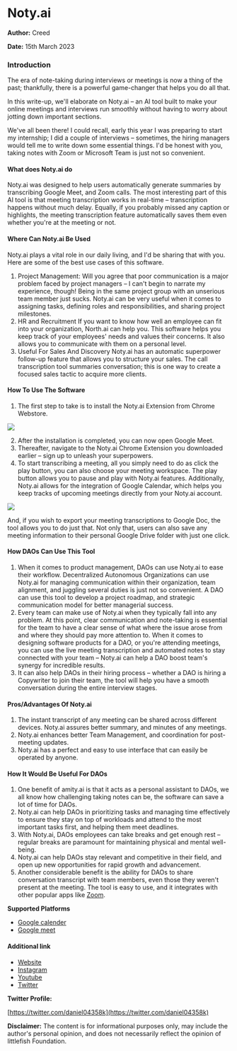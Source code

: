 # Noty.ai

**Author:** Creed

**Date:** 15th March 2023

### Introduction

The era of note-taking during interviews or meetings is now a thing of the past; thankfully, there is a powerful game-changer that helps you do all that.

In this write-up, we'll elaborate on Noty.ai – an AI tool built to make your online meetings and interviews run smoothly without having to worry about jotting down important sections.

We've all been there! I could recall, early this year I was preparing to start my internship; I did a couple of interviews – sometimes, the hiring managers would tell me to write down some essential things. I'd be honest with you, taking notes with Zoom or Microsoft Team is just not so convenient.

#### What does Noty.ai do

Noty.ai was designed to help users automatically generate summaries by transcribing Google Meet, and Zoom calls. The most interesting part of this AI tool is that meeting transcription works in real-time – transcription happens without much delay. Equally, if you probably missed any caption or highlights, the meeting transcription feature automatically saves them even whether you're at the meeting or not.

#### Where Can Noty.ai Be Used

Noty.ai plays a vital role in our daily living, and I'd be sharing that with you. Here are some of the best use cases of this software.

1. Project Management: Will you agree that poor communication is a major problem faced by project managers – I can't begin to narrate my experience, though! Being in the same project group with an unserious team member just sucks. Noty.ai can be very useful when it comes to assigning tasks, defining roles and responsibilities, and sharing project milestones.
2. HR and Recruitment If you want to know how well an employee can fit into your organization, North.ai can help you. This software helps you keep track of your employees' needs and values their concerns. It also allows you to communicate with them on a personal level.
3. Useful For Sales And Discovery Noty.ai has an automatic superpower follow-up feature that allows you to structure your sales. The call transcription tool summaries conversation; this is one way to create a focused sales tactic to acquire more clients.

#### How To Use The Software

1. The first step to take is to install the Noty.ai Extension from Chrome Webstore.

![](https://i.imgur.com/NkP42U2.png)

2. After the installation is completed, you can now open Google Meet.
3. Thereafter, navigate to the Noty.ai Chrome Extension you downloaded earlier – sign up to unleash your superpowers.
4. To start transcribing a meeting, all you simply need to do as click the play button, you can also choose your meeting workspace. The play button allows you to pause and play with Noty.ai features. Additionally, Noty.ai allows for the integration of Google Calendar, which helps you keep tracks of upcoming meetings directly from your Noty.ai account.

![](https://i.imgur.com/wvZRQs7.png)

And, if you wish to export your meeting transcriptions to Google Doc, the tool allows you to do just that. Not only that, users can also save any meeting information to their personal Google Drive folder with just one click.

#### How DAOs Can Use This Tool

1. When it comes to product management, DAOs can use Noty.ai to ease their workflow. Decentralized Autonomous Organizations can use Noty.ai for managing communication within their organization, team alignment, and juggling several duties is just not so convenient. A DAO can use this tool to develop a project roadmap, and strategic communication model for better managerial success.
2. Every team can make use of Noty.ai when they typically fall into any problem. At this point, clear communication and note-taking is essential for the team to have a clear sense of what where the issue arose from and where they should pay more attention to. When it comes to designing software products for a DAO, or you're attending meetings, you can use the live meeting transcription and automated notes to stay connected with your team – Noty.ai can help a DAO boost team's synergy for incredible results.
3. It can also help DAOs in their hiring process – whether a DAO is hiring a Copywriter to join their team, the tool will help you have a smooth conversation during the entire interview stages.

#### Pros/Advantages Of Noty.ai

1. The instant transcript of any meeting can be shared across different devices. Noty.ai assures better summary, and minutes of any meetings.
2. Noty.ai enhances better Team Management, and coordination for post-meeting updates.
3. Noty.ai has a perfect and easy to use interface that can easily be operated by anyone.

#### How It Would Be Useful For DAOs

1. One benefit of amity.ai is that it acts as a personal assistant to DAOs, we all know how challenging taking notes can be, the software can save a lot of time for DAOs.
2. Noty.ai can help DAOs in prioritizing tasks and managing time effectively to ensure they stay on top of workloads and attend to the most important tasks first, and helping them meet deadlines.
3. With Noty.ai, DAOs employees can take breaks and get enough rest – regular breaks are paramount for maintaining physical and mental well-being.
4. Noty.ai can help DAOs stay relevant and competitive in their field, and open up new opportunities for rapid growth and advancement.
5. Another considerable benefit is the ability for DAOs to share conversation transcript with team members, even those they weren't present at the meeting. The tool is easy to use, and it integrates with other popular apps like [Zoom](https://noty.ai/integrations/zoom).

**Supported Platforms**

* [Google calender](https://noty.ai/integrations/google-calendar)
* [Google meet](https://noty.ai/integrations/google-meet)

#### Additional link

* [Website](https://noty.ai/)
* [Instagram](https://instagram.com/noty.ai.superpowers?igshid=YmMyMTA2M2Y=)
* [Youtube](https://www.youtube.com/@noty\_ai)
* [Twitter](https://twitter.com/noty\_ai)

**Twitter Profile:**

[https://twitter.com/daniel04358k](https://twitter.com/daniel04358k)

**Disclaimer:** The content is for informational purposes only, may include the author's personal opinion, and does not necessarily reflect the opinion of littlefish Foundation.
